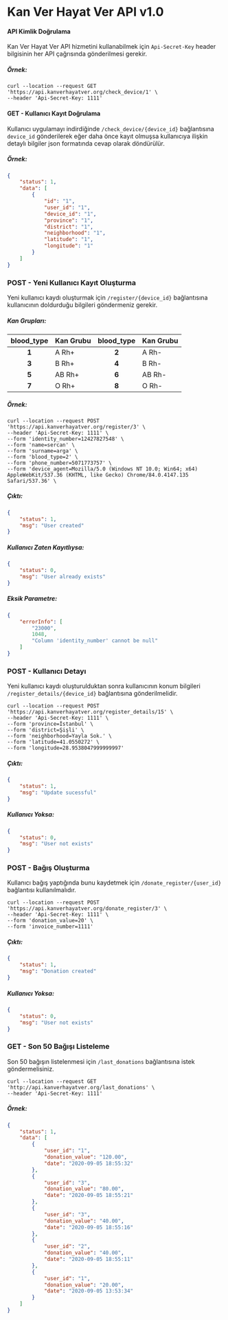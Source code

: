 # Kan Ver Hayat Ver API v1.0
#### API Kimlik Doğrulama
Kan Ver Hayat Ver API hizmetini kullanabilmek için `Api-Secret-Key` header bilgisinin her API çağrısında gönderilmesi gerekir.
##### Örnek:
```curl
curl --location --request GET 'https://api.kanverhayatver.org/check_device/1' \
--header 'Api-Secret-Key: 1111'
```
#### GET - Kullanıcı Kayıt Doğrulama
Kullanıcı uygulamayı indirdiğinde `/check_device/{device_id}` bağlantısına ``device_id``
gönderilerek eğer daha önce kayıt olmuşsa kullanıcıya ilişkin detaylı bilgiler json formatında cevap olarak döndürülür.
##### Örnek:
```json
{
    "status": 1,
    "data": [
        {
            "id": "1",
            "user_id": "1",
            "device_id": "1",
            "province": "1",
            "district": "1",
            "neighborhood": "1",
            "latitude": "1",
            "longitude": "1"
        }
    ]
}
```
### POST - Yeni Kullanıcı Kayıt Oluşturma
Yeni kullanıcı kaydı oluşturmak için `/register/{device_id}` bağlantısına kullanıcının doldurduğu bilgileri göndermeniz gerekir.

##### Kan Grupları:
| blood_type | Kan Grubu |  blood_type | Kan Grubu |
| :---:  | ------------- | :---: | ------------- |
| **1**  | A Rh+  |  **2**  | A Rh- |
| **3**  | B Rh+  | **4**  | B Rh- |
| **5**  | AB Rh+  | **6**  | AB Rh- |
| **7**  | O Rh+  | **8**  | O Rh-  |
##### Örnek:
```curl
curl --location --request POST 'https://api.kanverhayatver.org/register/3' \
--header 'Api-Secret-Key: 1111' \
--form 'identity_number=12427827548' \
--form 'name=sercan' \
--form 'surname=arga' \
--form 'blood_type=2' \
--form 'phone_number=5071773757' \
--form 'device_agent=Mozilla/5.0 (Windows NT 10.0; Win64; x64) AppleWebKit/537.36 (KHTML, like Gecko) Chrome/84.0.4147.135 Safari/537.36' \
```
##### Çıktı:
```json
{
    "status": 1,
    "msg": "User created"
}
```
##### Kullanıcı Zaten Kayıtlıysa:
```json
{
    "status": 0,
    "msg": "User already exists"
}
```
##### Eksik Parametre:
```json
{
    "errorInfo": [
        "23000",
        1048,
        "Column 'identity_number' cannot be null"
    ]
}
```
### POST - Kullanıcı Detayı
Yeni kullanıcı kaydı oluşturulduktan sonra kullanıcının konum bilgileri `/register_details/{device_id}` bağlantısına gönderilmelidir.
```curl
curl --location --request POST 'https://api.kanverhayatver.org/register_details/15' \
--header 'Api-Secret-Key: 1111' \
--form 'province=İstanbul' \
--form 'district=Şişli' \
--form 'neighborhood=Yayla Sok.' \
--form 'latitude=41.0550272' \
--form 'longitude=28.9538047999999997'
```
##### Çıktı:
```json
{
    "status": 1,
    "msg": "Update sucessful"
}
```
##### Kullanıcı Yoksa:
```json
{
    "status": 0,
    "msg": "User not exists"
}
```
### POST - Bağış Oluşturma
Kullanıcı bağış yaptığında bunu kaydetmek için `/donate_register/{user_id}` bağlantısı kullanılmalıdır.
```curl
curl --location --request POST 'https://api.kanverhayatver.org/donate_register/3' \
--header 'Api-Secret-Key: 1111' \
--form 'donation_value=20' \
--form 'invoice_number=1111'
```
##### Çıktı:
```json
{
    "status": 1,
    "msg": "Donation created"
}
```
##### Kullanıcı Yoksa:
```json
{
    "status": 0,
    "msg": "User not exists"
}
```
### GET - Son 50 Bağışı Listeleme
Son 50 bağışın listelenmesi için `/last_donations` bağlantısına istek göndermelisiniz.
```curl
curl --location --request GET 'http://api.kanverhayatver.org/last_donations' \
--header 'Api-Secret-Key: 1111'
```
##### Örnek:
```json
{
    "status": 1,
    "data": [
        {
            "user_id": "1",
            "donation_value": "120.00",
            "date": "2020-09-05 18:55:32"
        },
        {
            "user_id": "3",
            "donation_value": "80.00",
            "date": "2020-09-05 18:55:21"
        },
        {
            "user_id": "3",
            "donation_value": "40.00",
            "date": "2020-09-05 18:55:16"
        },
        {
            "user_id": "2",
            "donation_value": "40.00",
            "date": "2020-09-05 18:55:11"
        },
        {
            "user_id": "1",
            "donation_value": "20.00",
            "date": "2020-09-05 13:53:34"
        }
    ]
}
```
